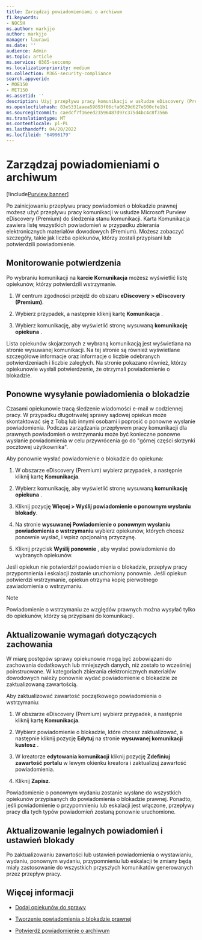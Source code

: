```yaml
---
title: Zarządzaj powiadomieniami o archiwum
f1.keywords:
- NOCSH
ms.author: markjjo
author: markjjo
manager: laurawi
ms.date: ''
audience: Admin
ms.topic: article
ms.service: O365-seccomp
ms.localizationpriority: medium
ms.collection: M365-security-compliance
search.appverid:
- MOE150
- MET150
ms.assetid: ''
description: Użyj przepływu pracy komunikacji w usłudze eDiscovery (Premium), aby śledzić stan powiadomień o blokadzie prawnej oraz w razie potrzeby aktualizować je i ponownie je przesyłać.
ms.openlocfilehash: 83e5331aaea59893f06cfa0629d627e500cfe1b1
ms.sourcegitcommit: caedcf7f16eed23596487d97c375d4bc4c8f3566
ms.translationtype: MT
ms.contentlocale: pl-PL
ms.lasthandoff: 04/20/2022
ms.locfileid: "64996179"
---
```

# <a name="manage-hold-notifications"></a>Zarządzaj powiadomieniami o archiwum

[!include[Purview banner](../includes/purview-rebrand-banner.md)]

Po zainicjowaniu przepływu pracy powiadomień o blokadzie prawnej możesz użyć przepływu pracy komunikacji w usłudze Microsoft Purview eDiscovery (Premium) do śledzenia stanu komunikacji. Karta Komunikacja zawiera listę wszystkich powiadomień w przypadku zbierania elektronicznych materiałów dowodowych (Premium). Możesz zobaczyć szczegóły, takie jak liczba opiekunów, którzy zostali przypisani lub potwierdzili powiadomienie.

## <a name="monitor-acknowledgments"></a>Monitorowanie potwierdzenia

Po wybraniu komunikacji na **karcie Komunikacja** możesz wyświetlić listę opiekunów, którzy potwierdzili wstrzymanie. 

1. W centrum zgodności przejdź do obszaru **eDiscovery > eDiscovery (Premium)**.

2. Wybierz przypadek, a następnie kliknij kartę **Komunikacja** .

3. Wybierz komunikację, aby wyświetlić stronę wysuwaną **komunikację opiekuna** .

Lista opiekunów skojarzonych z wybraną komunikacją jest wyświetlana na stronie wysuwanej komunikacji. Na tej stronie są również wyświetlane szczegółowe informacje oraz informacje o liczbie odebranych potwierdzeniach i liczbie zaległych. Na stronie pokazano również, którzy opiekunowie wysłali potwierdzenie, że otrzymali powiadomienie o blokadzie.

## <a name="re-send-a-hold-notice"></a>Ponowne wysyłanie powiadomienia o blokadzie

Czasami opiekunowie tracą śledzenie wiadomości e-mail w codziennej pracy. W przypadku długotrwałej sprawy sądowej opiekun może skontaktować się z Tobą lub innymi osobami i poprosić o ponowne wysłanie powiadomienia. Podczas zarządzania przepływem pracy komunikacji dla prawnych powiadomień o wstrzymaniu może być konieczne ponowne wysłanie powiadomienia w celu przywrócenia go do "górnej części skrzynki pocztowej użytkownika".

Aby ponownie wysłać powiadomienie o blokadzie do opiekuna:

1. W obszarze eDiscovery (Premium) wybierz przypadek, a następnie kliknij kartę **Komunikacja**.

2. Wybierz komunikację, aby wyświetlić stronę wysuwaną **komunikację opiekuna** .

3. Kliknij pozycję **Więcej > Wyślij powiadomienie o ponownym wysłaniu blokady**.

4. Na stronie **wysuwanej Powiadomienie o ponownym wysłaniu powiadomienia o wstrzymaniu** wybierz opiekunów, których chcesz ponownie wysłać, i wpisz opcjonalną przyczynę.

5. Kliknij przycisk **Wyślij ponownie** , aby wysłać powiadomienie do wybranych opiekunów.

Jeśli opiekun nie potwierdził powiadomienia o blokadzie, przepływ pracy przypomnienia i eskalacji zostanie uruchomiony ponownie. Jeśli opiekun potwierdzi wstrzymanie, opiekun otrzyma kopię pierwotnego zawiadomienia o wstrzymaniu.

> [!NOTE]
> Powiadomienie o wstrzymaniu ze względów prawnych można wysyłać tylko do opiekunów, którzy są przypisani do komunikacji. 

## <a name="update-preservation-requirements"></a>Aktualizowanie wymagań dotyczących zachowania
  
W miarę postępów sprawy opiekunowie mogą być zobowiązani do zachowania dodatkowych lub mniejszych danych, niż zostało to wcześniej poinstruowane. W kategoriach zbierania elektronicznych materiałów dowodowych należy ponownie wydać powiadomienie o blokadzie ze zaktualizowaną zawartością.

Aby zaktualizować zawartość początkowego powiadomienia o wstrzymaniu:

1. W obszarze eDiscovery (Premium) wybierz przypadek, a następnie kliknij kartę **Komunikacja**.

2. Wybierz powiadomienie o blokadzie, które chcesz zaktualizować, a następnie kliknij pozycję **Edytuj** na stronie **wysuwanej komunikacji kustosz** .

3. W kreatorze **edytowania komunikacji** kliknij pozycję **Zdefiniuj zawartość portalu** w lewym okienku kreatora i zaktualizuj zawartość powiadomienia.

4. Kliknij **Zapisz**.

Powiadomienie o ponownym wydaniu zostanie wysłane do wszystkich opiekunów przypisanych do powiadomienia o blokadzie prawnej. Ponadto, jeśli powiadomienie o przypomnieniu lub eskalacji jest włączone, przepływy pracy dla tych typów powiadomień zostaną ponownie uruchomione.

## <a name="update-legal-hold-notifications-and-settings"></a>Aktualizowanie legalnych powiadomień i ustawień blokady

Po zaktualizowaniu zawartości lub ustawień powiadomienia o wystawianiu, wydaniu, ponownym wydaniu, przypomnieniu lub eskalacji te zmiany będą miały zastosowanie do wszystkich przyszłych komunikatów generowanych przez przepływ pracy.

## <a name="more-information"></a>Więcej informacji

- [Dodaj opiekunów do sprawy](add-custodians-to-case.md)

- [Tworzenie powiadomienia o blokadzie prawnej](create-hold-notification.md)

- [Potwierdź powiadomienie o archiwum](acknowledge-hold-notification.md)
